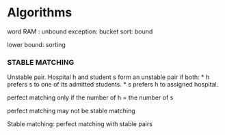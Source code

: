 # Algorithms

word RAM : unbound
exception: bucket sort: bound

lower bound: sorting

### STABLE	MATCHING

Unstable pair.	Hospital h and student s form an unstable pair if both:
	* h prefers s to one of its admitted students.
	* s prefers h to assigned hospital.

perfect matching only if the number of h = the number of s

perfect matching may not be stable matching

Stable matching: perfect matching with stable pairs



